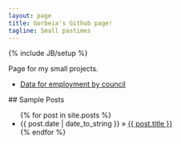 ```yaml
---
layout: page
title: Gorbeia's Github page!
tagline: Small pastimes
---
```

{% include JB/setup %}

Page for my small projects.

<ul>
<li><a href="/EnpleguDatuakJS/">Data for employment by council</a></li>
</ul>
## Sample Posts

<ul class="posts">
  {% for post in site.posts %}
    <li><span>{{ post.date | date_to_string }}</span> &raquo; <a href="{{ BASE_PATH }}{{ post.url }}">{{ post.title }}</a></li>
  {% endfor %}
</ul>
